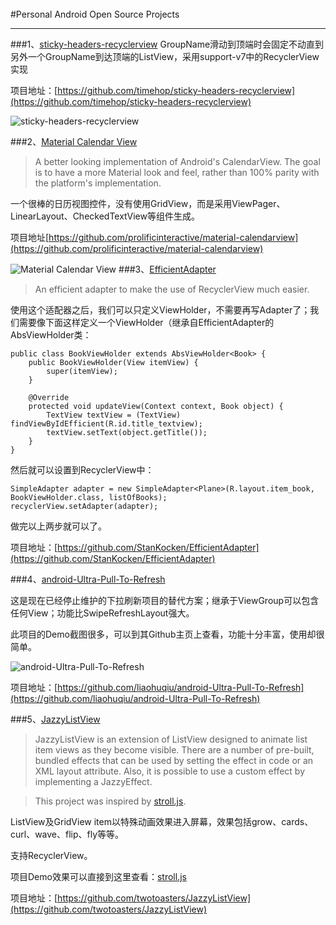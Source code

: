 <br/>
#Personal Android Open Source Projects

----------


###1、[sticky-headers-recyclerview](https://github.com/timehop/sticky-headers-recyclerview)
GroupName滑动到顶端时会固定不动直到另外一个GroupName到达顶端的ListView，采用support-v7中的RecyclerView实现

项目地址：[https://github.com/timehop/sticky-headers-recyclerview](https://github.com/timehop/sticky-headers-recyclerview)

![sticky-headers-recyclerview](http://7xj445.com1.z0.glb.clouddn.com/sticky-headers-recyclerview.gif)

###2、[Material Calendar View](https://github.com/prolificinteractive/material-calendarview)
>A better looking implementation of Android's CalendarView. The goal is to have a more Material look and feel, rather than 100% parity with the platform's implementation.

一个很棒的日历视图控件，没有使用GridView，而是采用ViewPager、LinearLayout、CheckedTextView等组件生成。

项目地址[https://github.com/prolificinteractive/material-calendarview](https://github.com/prolificinteractive/material-calendarview)

![Material Calendar View](http://7xj445.com1.z0.glb.clouddn.com/MaterialCalendarView.gif)
###3、[EfficientAdapter](https://github.com/StanKocken/EfficientAdapter)
>An efficient adapter to make the use of RecyclerView much easier.

使用这个适配器之后，我们可以只定义ViewHolder，不需要再写Adapter了；我们需要像下面这样定义一个ViewHolder（继承自EfficientAdapter的AbsViewHolder类：

    public class BookViewHolder extends AbsViewHolder<Book> {
    	public BookViewHolder(View itemView) {  
			super(itemView); 
		}

    	@Override
    	protected void updateView(Context context, Book object) {
    	    TextView textView = (TextView) findViewByIdEfficient(R.id.title_textview);
    	    textView.setText(object.getTitle());
    	}
	}
然后就可以设置到RecyclerView中：

	SimpleAdapter adapter = new SimpleAdapter<Plane>(R.layout.item_book, BookViewHolder.class, listOfBooks);
	recyclerView.setAdapter(adapter);
做完以上两步就可以了。

项目地址：[https://github.com/StanKocken/EfficientAdapter](https://github.com/StanKocken/EfficientAdapter)

###4、[android-Ultra-Pull-To-Refresh](https://github.com/liaohuqiu/android-Ultra-Pull-To-Refresh)

这是现在已经停止维护的下拉刷新项目的替代方案；继承于ViewGroup可以包含任何View；功能比SwipeRefreshLayout强大。

此项目的Demo截图很多，可以到其Github主页上查看，功能十分丰富，使用却很简单。

![android-Ultra-Pull-To-Refresh](http://7xj445.com1.z0.glb.clouddn.com/android-Ultra-Pull-To-Refresh.gif)

项目地址：[https://github.com/liaohuqiu/android-Ultra-Pull-To-Refresh](https://github.com/liaohuqiu/android-Ultra-Pull-To-Refresh)

###5、[JazzyListView](https://github.com/twotoasters/JazzyListView)
>JazzyListView is an extension of ListView designed to animate list item views as they become visible. There are a number of pre-built, bundled effects that can be used by setting the effect in code or an XML layout attribute. Also, it is possible to use a custom effect by implementing a JazzyEffect.

>This project was inspired by [stroll.js](http://lab.hakim.se/scroll-effects).

ListView及GridView item以特殊动画效果进入屏幕，效果包括grow、cards、curl、wave、flip、fly等等。

支持RecyclerView。

项目Demo效果可以直接到这里查看：[stroll.js](http://lab.hakim.se/scroll-effects)

项目地址：[https://github.com/twotoasters/JazzyListView](https://github.com/twotoasters/JazzyListView)
